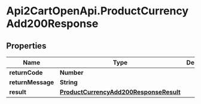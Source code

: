 # Api2CartOpenApi.ProductCurrencyAdd200Response

## Properties

Name | Type | Description | Notes
------------ | ------------- | ------------- | -------------
**returnCode** | **Number** |  | [optional] 
**returnMessage** | **String** |  | [optional] 
**result** | [**ProductCurrencyAdd200ResponseResult**](ProductCurrencyAdd200ResponseResult.md) |  | [optional] 


